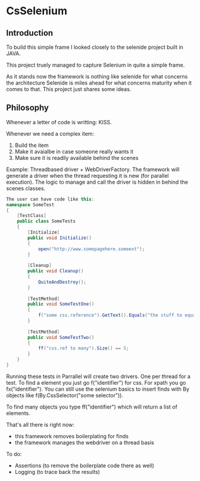 # CsSelenium
## Introduction
To build this simple frame I looked closely to the selenide project built in JAVA.

This project truely managed to capture Selenium in quite a simple frame.

As it stands now the framework is nothing like selenide for what concerns the architecture Selenide is miles ahead for what concerns maturity when it comes to that. This project just shares some ideas.

## Philosophy
Whenever a letter of code is writting: KISS.

Whenever we need a complex item:
1. Build the item
2. Make it avaialbe in case someone really wants it
3. Make sure it is readily available behind the scenes

Example: Threadbased driver + WebDriverFactory.
The framework will generate a driver when the thread requesting it is new (for parallel execution).
The logic to manage and call the driver is hidden in behind the scenes classes.

```C#
The user can have code like this:
namespace SomeTest
{
    [TestClass]
    public class SomeTests
    {
        [Initialize]
        public void Initialize()
        {
            open("http://www.somepagehere.someext");
        }
        
        [Cleanup]
        public void Cleanup()
        {
            QuiteAndDestroy();
        }
        
        [TestMethod]
        public void SomeTestOne()
        {
            f("some css.reference").GetText().Equals("the stuff to equal");
        }
        
        [TestMethod]
        public void SomeTestTwo()
        {
            ff("css.ref to many").Size() == 5;
        }
    }
}
```

Running these tests in Parrallel will create two drivers. One per thread for a test. To find a element you just go f("identifier") for css. For xpath you go fx("identifier"). You can still use the selenium basics to insert finds with By objects like f(By.CssSelector("some selector")).

To find many objects you type ff("identifier") which will return a list of elements.

That's all there is right now:
- this framework removes boilerplating for finds
- the framework manages the webdriver on a thread basis

To do:
- Assertions (to remove the boilerplate code there as well)
- Logging (to trace back the results)
